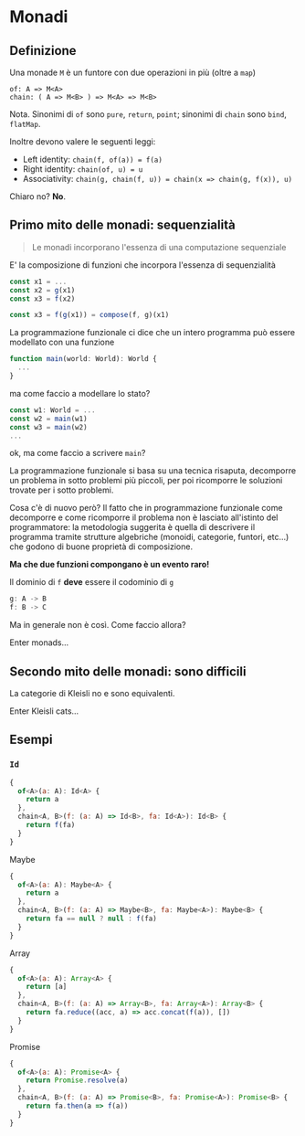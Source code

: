 # Monadi

## Definizione

Una monade `M` è un funtore con due operazioni in più (oltre a `map`)

```
of: A => M<A>
chain: ( A => M<B> ) => M<A> => M<B>
```

Nota. Sinonimi di `of` sono `pure`, `return`, `point`; sinonimi di `chain` sono `bind`, `flatMap`.

Inoltre devono valere le seguenti leggi:

- Left identity: `chain(f, of(a)) = f(a)`
- Right identity: `chain(of, u) = u`
- Associativity: `chain(g, chain(f, u)) = chain(x => chain(g, f(x)), u)`

Chiaro no? **No**.

## Primo mito delle monadi: sequenzialità

> Le monadi incorporano l'essenza di una computazione sequenziale

E' la composizione di funzioni che incorpora l'essenza di sequenzialità

```js
const x1 = ...
const x2 = g(x1)
const x3 = f(x2)

const x3 = f(g(x1)) = compose(f, g)(x1)
```

La programmazione funzionale ci dice che un intero programma può essere modellato con una funzione

```js
function main(world: World): World {
  ...
}
```

ma come faccio a modellare lo stato?

```js
const w1: World = ...
const w2 = main(w1)
const w3 = main(w2)
...
```

ok, ma come faccio a scrivere `main`?

La programmazione funzionale si basa su una tecnica risaputa, decomporre un problema in sotto problemi più piccoli, per poi ricomporre le soluzioni trovate per i sotto problemi.

Cosa c'è di nuovo però? Il fatto che in programmazione funzionale come decomporre e come ricomporre il problema non è lasciato all'istinto del programmatore: la metodologia suggerita è quella di descrivere il programma tramite strutture algebriche (monoidi, categorie, funtori, etc...) che godono di buone proprietà di composizione.

**Ma che due funzioni compongano è un evento raro!**

Il dominio di `f` **deve** essere il codominio di `g`

```js
g: A -> B
f: B -> C
```

Ma in generale non è così. Come faccio allora?

Enter monads...

## Secondo mito delle monadi: sono difficili

La categorie di Kleisli no e sono equivalenti.

Enter Kleisli cats...

## Esempi

### `Id`

```js
{
  of<A>(a: A): Id<A> {
    return a
  },
  chain<A, B>(f: (a: A) => Id<B>, fa: Id<A>): Id<B> {
    return f(fa)
  }
}
```

Maybe

```js
{
  of<A>(a: A): Maybe<A> {
    return a
  },
  chain<A, B>(f: (a: A) => Maybe<B>, fa: Maybe<A>): Maybe<B> {
    return fa == null ? null : f(fa)
  }
}
```

Array

```js
{
  of<A>(a: A): Array<A> {
    return [a]
  },
  chain<A, B>(f: (a: A) => Array<B>, fa: Array<A>): Array<B> {
    return fa.reduce((acc, a) => acc.concat(f(a)), [])
  }
}
```

Promise

```js
{
  of<A>(a: A): Promise<A> {
    return Promise.resolve(a)
  },
  chain<A, B>(f: (a: A) => Promise<B>, fa: Promise<A>): Promise<B> {
    return fa.then(a => f(a))
  }
}
```
